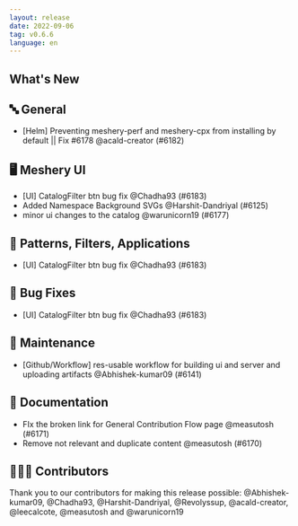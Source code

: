 ```yaml
---
layout: release
date: 2022-09-06
tag: v0.6.6
language: en
---
```


## What's New
## 🔤 General
- [Helm] Preventing meshery-perf and meshery-cpx from installing by default || Fix #6178 @acald-creator (#6182)

## 🖥 Meshery UI

- [UI] CatalogFilter btn bug fix @Chadha93 (#6183)
- Added Namespace Background SVGs @Harshit-Dandriyal (#6125)
- minor ui changes to the catalog @warunicorn19 (#6177)

## 🔋 Patterns, Filters, Applications

- [UI] CatalogFilter btn bug fix @Chadha93 (#6183)

## 🐛 Bug Fixes

- [UI] CatalogFilter btn bug fix @Chadha93 (#6183)

## 🧰 Maintenance

- [Github/Workflow] res-usable workflow for building ui and server and uploading artifacts @Abhishek-kumar09 (#6141)

## 📖 Documentation

- FIx the broken link for General Contribution Flow page @measutosh (#6171)
- Remove not relevant and duplicate content @measutosh (#6170)

## 👨🏽‍💻 Contributors

Thank you to our contributors for making this release possible:
@Abhishek-kumar09, @Chadha93, @Harshit-Dandriyal, @Revolyssup, @acald-creator, @leecalcote, @measutosh and @warunicorn19
